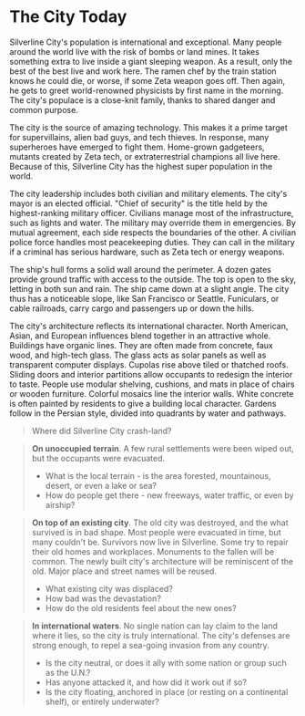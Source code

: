 <!-- TITLE: The City Today -->
<!-- SUBTITLE: Current status of the city -->

# The City Today
Silverline City's population is international and exceptional. Many people around the world live with the risk of bombs or land mines. It takes something extra to live inside a giant sleeping weapon. As a result, only the best of the best live and work here. The ramen chef by the train station knows he could die, or worse, if some Zeta weapon goes off. Then again, he gets to greet world-renowned physicists by first name in the morning. The city's populace is a close-knit family, thanks to shared danger and common purpose.

The city is the source of amazing technology. This makes it a prime target for supervillains, alien bad guys, and tech thieves. In response, many superheroes have emerged to fight them. Home-grown gadgeteers, mutants created by Zeta tech, or extraterrestrial champions all live here. Because of this, Silverline City has the highest super population in the world.

The city leadership includes both civilian and military elements. The city's mayor is an elected official. "Chief of security" is the title held by the highest-ranking military officer. Civilians manage most of the infrastructure, such as lights and water. The military may override them in emergencies. By mutual agreement, each side respects the boundaries of the other. A civilian police force handles most peacekeeping duties. They can call in the military if a criminal has serious hardware, such as Zeta tech or energy weapons.

The ship's hull forms a solid wall around the perimeter. A dozen gates provide ground traffic with access to the outside. The top is open to the sky, letting in both sun and rain. The ship came down at a slight angle. The city thus has a noticeable slope, like San Francisco or Seattle. Funiculars, or cable railroads, carry cargo and passengers up or down the hills.

The city's architecture reflects its international character. North American, Asian, and European influences blend together in an attractive whole. Buildings have organic lines. They are often made from concrete, faux wood, and high-tech glass. The glass acts as solar panels as well as transparent computer displays. Cupolas rise above tiled or thatched roofs. Sliding doors and interior partitions allow occupants to redesign the interior to taste. People use modular shelving, cushions, and mats in place of chairs or wooden furniture. Colorful mosaics line the interior walls. White concrete is often painted by residents to give a building local character. Gardens follow in the Persian style, divided into quadrants by water and pathways.

> Where did Silverline City crash-land?

> **On unoccupied terrain**. A few rural settlements were been wiped out, but the occupants were evacuated.
> * What is the local terrain - is the area forested, mountainous, desert, or even a lake or sea?
> * How do people get there - new freeways, water traffic, or even by airship?

> **On top of an existing city**. The old city was destroyed, and the what survived is in bad shape. Most people were evacuated in time, but many couldn't be. Survivors now live in Silverline. Some try to repair their old homes and workplaces. Monuments to the fallen will be common. The newly built city's architecture will be reminiscent of the old. Major place and street names will be reused.
> * What existing city was displaced?
> * How bad was the devastation?
> * How do the old residents feel about the new ones?

> **In international waters**. No single nation can lay claim to the land where it lies, so the city is truly international. The city's defenses are strong enough, to repel a sea-going invasion from any country.
> * Is the city neutral, or does it ally with some nation or group such as the U.N.?
> * Has anyone attacked it, and how did it work out if so?
> * Is the city floating, anchored in place (or resting on a continental shelf), or entirely underwater?


